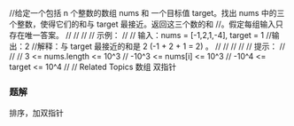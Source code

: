 //给定一个包括 n 个整数的数组 nums 和 一个目标值 target。找出 nums 中的三个整数，使得它们的和与 target 最接近。返回这三个数的和
//。假定每组输入只存在唯一答案。 
//
// 
//
// 示例： 
//
// 输入：nums = [-1,2,1,-4], target = 1
//输出：2
//解释：与 target 最接近的和是 2 (-1 + 2 + 1 = 2) 。
// 
//
// 
//
// 提示： 
//
// 
// 3 <= nums.length <= 10^3 
// -10^3 <= nums[i] <= 10^3 
// -10^4 <= target <= 10^4 
// 
// Related Topics 数组 双指针 


### 题解
排序，加双指针